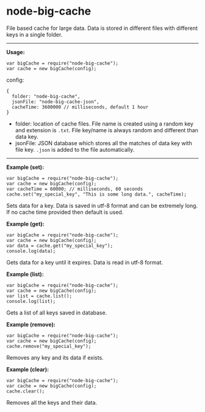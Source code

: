 # node-big-cache
File based cache for large data. Data is stored in different files with different keys in a single folder.

-----------------------------------------------------

**Usage:**

```
var bigCache = require("node-big-cache");
var cache = new bigCache(config);
```

config:
```
{
  folder: "node-big-cache",
  jsonFile: "node-big-cache-json",
  cacheTime: 3600000 // milliseconds, default 1 hour
}
```
- folder: location of cache files. File name is created using a random key and extension is `.txt`. File key/name is always random and different than data key.
- jsonFile: JSON database which stores all the matches of data key with file key. `.json` is added to the file automatically.

------------------------------------------

**Example (set):**

```
var bigCache = require("node-big-cache");
var cache = new bigCache(config);
var cacheTime = 60000; // milliseconds, 60 seconds
cache.set("my_special_key", "This is some long data.", cacheTime);
```

Sets data for a key. Data is saved in utf-8 format and can be extremely long. If no cache time provided then default is used.

**Example (get):**

```
var bigCache = require("node-big-cache");
var cache = new bigCache(config);
var data = cache.get("my_special_key");
console.log(data);
```

Gets data for a key until it expires. Data is read in utf-8 format.

**Example (list):**

```
var bigCache = require("node-big-cache");
var cache = new bigCache(config);
var list = cache.list();
console.log(list);
```

Gets a list of all keys saved in database.

**Example (remove):**

```
var bigCache = require("node-big-cache");
var cache = new bigCache(config);
cache.remove("my_special_key");
```

Removes any key and its data if exists.

**Example (clear):**

```
var bigCache = require("node-big-cache");
var cache = new bigCache(config);
cache.clear();
```

Removes all the keys and their data.